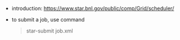 * introduction: https://www.star.bnl.gov/public/comp/Grid/scheduler/

* to submit a job, use command
    > star-submit job.xml
